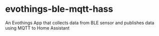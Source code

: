 # evothings-ble-mqtt-hass
An Evothings App that collects data from BLE sensor and publishes data using MQTT to Home Assistant
